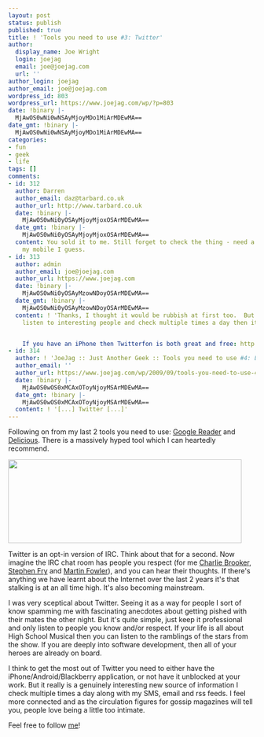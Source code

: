 ```yaml
---
layout: post
status: publish
published: true
title: ! 'Tools you need to use #3: Twitter'
author:
  display_name: Joe Wright
  login: joejag
  email: joe@joejag.com
  url: ''
author_login: joejag
author_email: joe@joejag.com
wordpress_id: 803
wordpress_url: https://www.joejag.com/wp/?p=803
date: !binary |-
  MjAwOS0wNi0wNSAyMjoyMDo1MiArMDEwMA==
date_gmt: !binary |-
  MjAwOS0wNi0wNSAyMjoyMDo1MiArMDEwMA==
categories:
- fun
- geek
- life
tags: []
comments:
- id: 312
  author: Darren
  author_email: daz@tarbard.co.uk
  author_url: http://www.tarbard.co.uk
  date: !binary |-
    MjAwOS0wNi0yOSAyMjoyMjoxOSArMDEwMA==
  date_gmt: !binary |-
    MjAwOS0wNi0yOSAyMjoyMjoxOSArMDEwMA==
  content: You sold it to me. Still forget to check the thing - need a client for
    my mobile I guess.
- id: 313
  author: admin
  author_email: joe@joejag.com
  author_url: https://www.joejag.com
  date: !binary |-
    MjAwOS0wNi0yOSAyMzowNDoyOSArMDEwMA==
  date_gmt: !binary |-
    MjAwOS0wNi0yOSAyMzowNDoyOSArMDEwMA==
  content: ! 'Thanks, I thought it would be rubbish at first too.  But if you only
    listen to interesting people and check multiple times a day then it''s very rewarding.


    If you have an iPhone then Twitterfon is both great and free: http://twitterfon.net/'
- id: 314
  author: ! 'JoeJag :: Just Another Geek :: Tools you need to use #4: Launchy'
  author_email: ''
  author_url: https://www.joejag.com/wp/2009/09/tools-you-need-to-use-4-launchy/
  date: !binary |-
    MjAwOS0wOS0xMCAxOToyNjoyMSArMDEwMA==
  date_gmt: !binary |-
    MjAwOS0wOS0xMCAxOToyNjoyMSArMDEwMA==
  content: ! '[...] Twitter [...]'
---
```

<p>Following on from my last 2 tools you need to use: <a href="https://www.joejag.com/wp/?p=518">Google Reader</a> and <a href="https://www.joejag.com/wp/?p=558">Delicious</a>.  There is a massively hyped tool which I can heartedly recommend.</p>
<p><img src="{{ site.url }}/images/2009/twitter.jpg" / height="170" width="475"></p>
<p>Twitter is an opt-in version of IRC.  Think about that for a second.  Now imagine the IRC chat room has people you respect (for me <a href="http://twitter.com/charltonbrooker">Charlie Brooker</a>, <a href="http://twitter.com/stephenFRY">Stephen Fry</a> and <a href="http://twitter.com/martinfowler">Martin Fowler</a>), and you can hear their thoughts.  If there's anything we have learnt about the Internet over the last 2 years it's that stalking is at an all time high.  It's also becoming mainstream.</p>
<p>I was very sceptical about Twitter.  Seeing it as a way for people I sort of know spamming me with fascinating anecdotes about getting pished with their mates the other night.  But it's quite simple, just keep it professional and only listen to people you know and/or respect.  If your life is all about High School Musical then you can listen to the ramblings of the stars from the show.  If you are deeply into software development, then all of your heroes are already on board.</p>
<p>I think to get the most out of Twitter you need to either have the iPhone/Android/Blackberry application, or not have it unblocked at your work.  But it really is a genuinely interesting new source of information I check multiple times a day along with my SMS, email and rss feeds.  I feel more connected and as the circulation figures for gossip magazines will tell you, people love being a little too intimate.</p>
<p>Feel free to follow <a href="http://twitter.com/tehjoejag">me</a>!</p>
